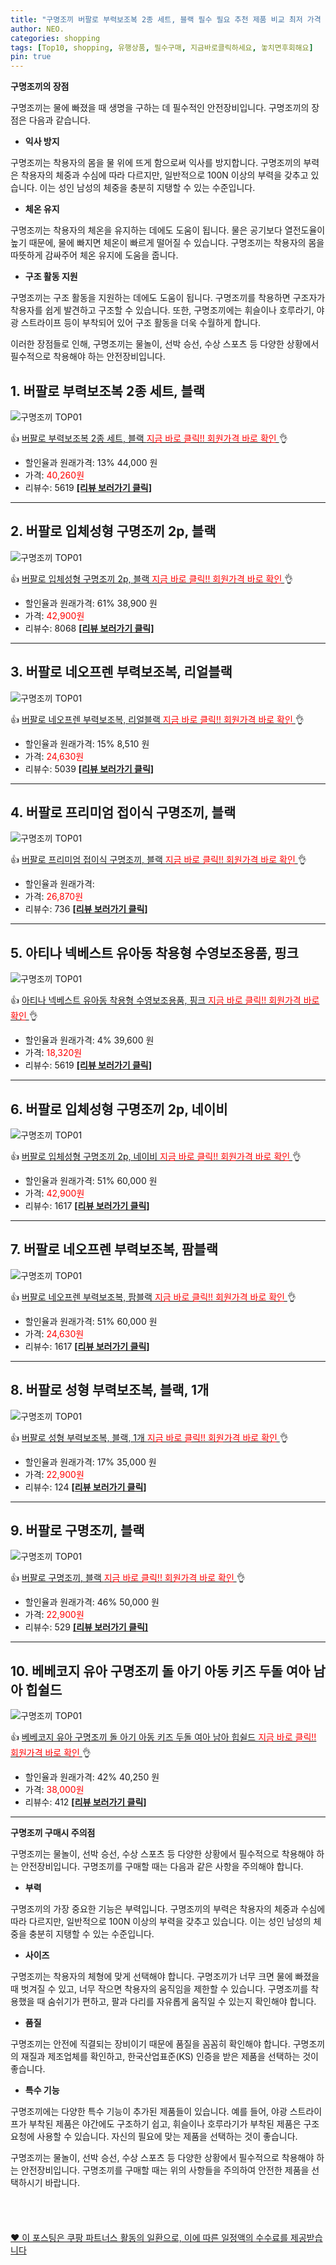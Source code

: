 ```yaml
---
title: "구명조끼 버팔로 부력보조복 2종 세트, 블랙 필수 필요 추천 제품 비교 최저 가격 비교 장점 구매 후기 구매평"
author: NEO.
categories: shopping
tags: [Top10, shopping, 유행상품, 필수구매, 지금바로클릭하세요, 놓치면후회해요]
pin: true
---
```

**구명조끼의 장점**

구명조끼는 물에 빠졌을 때 생명을 구하는 데 필수적인 안전장비입니다. 구명조끼의 장점은 다음과 같습니다.

* **익사 방지**

구명조끼는 착용자의 몸을 물 위에 뜨게 함으로써 익사를 방지합니다. 구명조끼의 부력은 착용자의 체중과 수심에 따라 다르지만, 일반적으로 100N 이상의 부력을 갖추고 있습니다. 이는 성인 남성의 체중을 충분히 지탱할 수 있는 수준입니다.

* **체온 유지**

구명조끼는 착용자의 체온을 유지하는 데에도 도움이 됩니다. 물은 공기보다 열전도율이 높기 때문에, 물에 빠지면 체온이 빠르게 떨어질 수 있습니다. 구명조끼는 착용자의 몸을 따뜻하게 감싸주어 체온 유지에 도움을 줍니다.

* **구조 활동 지원**

구명조끼는 구조 활동을 지원하는 데에도 도움이 됩니다. 구명조끼를 착용하면 구조자가 착용자를 쉽게 발견하고 구조할 수 있습니다. 또한, 구명조끼에는 휘슬이나 호루라기, 야광 스트라이프 등이 부착되어 있어 구조 활동을 더욱 수월하게 합니다.

이러한 장점들로 인해, 구명조끼는 물놀이, 선박 승선, 수상 스포츠 등 다양한 상황에서 필수적으로 착용해야 하는 안전장비입니다.

   

## 1. 버팔로 부력보조복 2종 세트, 블랙

![구명조끼 TOP01](https://thumbnail7.coupangcdn.com/thumbnails/remote/490x490ex/image/retail/images/4359828822880513-7624e64f-5fb2-4ffd-ac35-4b79bd103c3d.jpg)


👍 [버팔로 부력보조복 2종 세트, 블랙 <font color=red> 지금 바로 클릭!! 회원가격 바로 확인 </font> ](https://link.coupang.com/re/AFFSDP?lptag=AF3617701&subid=GithubCoopas&pageKey=1708620757&traceid=V0-153&itemId=2907793155&vendorItemId=70896541109) 👌 


- 할인율과 원래가격: 13%  44,000   원
- 가격: <span style='color:red'>40,260원</span>
- 리뷰수: 5619  [**[리뷰 보러가기 클릭]**](https://link.coupang.com/re/AFFSDP?lptag=AF3617701&subid=GithubCoopas&pageKey=1708620757&traceid=V0-153&itemId=2907793155&vendorItemId=70896541109)

---


   

## 2. 버팔로 입체성형 구명조끼 2p, 블랙

![구명조끼 TOP01](https://thumbnail7.coupangcdn.com/thumbnails/remote/490x490ex/image/retail/images/4336050058834276-24fad9dc-6951-4e5d-9fb3-b225e2e4dbd1.jpg)


👍 [버팔로 입체성형 구명조끼 2p, 블랙 <font color=red> 지금 바로 클릭!! 회원가격 바로 확인 </font> ](https://link.coupang.com/re/AFFSDP?lptag=AF3617701&subid=GithubCoopas&pageKey=7677696737&traceid=V0-153&itemId=10208154659&vendorItemId=77490639640) 👌 


- 할인율과 원래가격: 61%  38,900   원
- 가격: <span style='color:red'>42,900원</span>
- 리뷰수: 8068  [**[리뷰 보러가기 클릭]**](https://link.coupang.com/re/AFFSDP?lptag=AF3617701&subid=GithubCoopas&pageKey=7677696737&traceid=V0-153&itemId=10208154659&vendorItemId=77490639640)

---


   

## 3. 버팔로 네오프렌 부력보조복, 리얼블랙

![구명조끼 TOP01](https://thumbnail10.coupangcdn.com/thumbnails/remote/490x490ex/image/retail/images/92476406905740-dde90dae-708d-4e8f-9cb0-7cf340417749.jpg)


👍 [버팔로 네오프렌 부력보조복, 리얼블랙 <font color=red> 지금 바로 클릭!! 회원가격 바로 확인 </font> ](https://link.coupang.com/re/AFFSDP?lptag=AF3617701&subid=GithubCoopas&pageKey=88536258&traceid=V0-153&itemId=277039030&vendorItemId=3737518012) 👌 


- 할인율과 원래가격: 15%  8,510   원
- 가격: <span style='color:red'>24,630원</span>
- 리뷰수: 5039  [**[리뷰 보러가기 클릭]**](https://link.coupang.com/re/AFFSDP?lptag=AF3617701&subid=GithubCoopas&pageKey=88536258&traceid=V0-153&itemId=277039030&vendorItemId=3737518012)

---


   

## 4. 버팔로 프리미엄 접이식 구명조끼, 블랙

![구명조끼 TOP01](https://thumbnail10.coupangcdn.com/thumbnails/remote/490x490ex/image/retail/images/2023/06/22/15/4/c849ad57-fdde-4c21-b391-2e8d8cc431cc.jpg)


👍 [버팔로 프리미엄 접이식 구명조끼, 블랙 <font color=red> 지금 바로 클릭!! 회원가격 바로 확인 </font> ](https://link.coupang.com/re/AFFSDP?lptag=AF3617701&subid=GithubCoopas&pageKey=7417981454&traceid=V0-153&itemId=19235840545&vendorItemId=86352249009) 👌 


- 할인율과 원래가격: 
- 가격: <span style='color:red'>26,870원</span>
- 리뷰수: 736  [**[리뷰 보러가기 클릭]**](https://link.coupang.com/re/AFFSDP?lptag=AF3617701&subid=GithubCoopas&pageKey=7417981454&traceid=V0-153&itemId=19235840545&vendorItemId=86352249009)

---


   

## 5. 아티나 넥베스트 유아동 착용형 수영보조용품, 핑크

![구명조끼 TOP01](https://thumbnail10.coupangcdn.com/thumbnails/remote/490x490ex/image/retail/images/1357882569084851-921e9f6b-e03c-4256-900e-6ec80ef7a0da.jpg)


👍 [아티나 넥베스트 유아동 착용형 수영보조용품, 핑크 <font color=red> 지금 바로 클릭!! 회원가격 바로 확인 </font> ](https://link.coupang.com/re/AFFSDP?lptag=AF3617701&subid=GithubCoopas&pageKey=6640480158&traceid=V0-153&itemId=15178410836&vendorItemId=3831061533) 👌 


- 할인율과 원래가격: 4%  39,600   원
- 가격: <span style='color:red'>18,320원</span>
- 리뷰수: 5619  [**[리뷰 보러가기 클릭]**](https://link.coupang.com/re/AFFSDP?lptag=AF3617701&subid=GithubCoopas&pageKey=6640480158&traceid=V0-153&itemId=15178410836&vendorItemId=3831061533)

---


   

## 6. 버팔로 입체성형 구명조끼 2p, 네이비

![구명조끼 TOP01](https://thumbnail10.coupangcdn.com/thumbnails/remote/490x490ex/image/retail/images/2021/07/16/17/7/8cc39368-d835-47fb-be51-aa8e26b4cd1a.jpg)


👍 [버팔로 입체성형 구명조끼 2p, 네이비 <font color=red> 지금 바로 클릭!! 회원가격 바로 확인 </font> ](https://link.coupang.com/re/AFFSDP?lptag=AF3617701&subid=GithubCoopas&pageKey=7677696737&traceid=V0-153&itemId=10208154764&vendorItemId=77490639971) 👌 


- 할인율과 원래가격: 51%  60,000   원
- 가격: <span style='color:red'>42,900원</span>
- 리뷰수: 1617  [**[리뷰 보러가기 클릭]**](https://link.coupang.com/re/AFFSDP?lptag=AF3617701&subid=GithubCoopas&pageKey=7677696737&traceid=V0-153&itemId=10208154764&vendorItemId=77490639971)

---


   

## 7. 버팔로 네오프렌 부력보조복, 팜블랙

![구명조끼 TOP01](https://thumbnail9.coupangcdn.com/thumbnails/remote/490x490ex/image/retail/images/91909587041907-54733eb1-5454-4114-b470-cfcce9f3217a.jpg)


👍 [버팔로 네오프렌 부력보조복, 팜블랙 <font color=red> 지금 바로 클릭!! 회원가격 바로 확인 </font> ](https://link.coupang.com/re/AFFSDP?lptag=AF3617701&subid=GithubCoopas&pageKey=88536258&traceid=V0-153&itemId=277039055&vendorItemId=3737518055) 👌 


- 할인율과 원래가격: 51%  60,000   원
- 가격: <span style='color:red'>24,630원</span>
- 리뷰수: 1617  [**[리뷰 보러가기 클릭]**](https://link.coupang.com/re/AFFSDP?lptag=AF3617701&subid=GithubCoopas&pageKey=88536258&traceid=V0-153&itemId=277039055&vendorItemId=3737518055)

---


   

## 8. 버팔로 성형 부력보조복, 블랙, 1개

![구명조끼 TOP01](https://thumbnail8.coupangcdn.com/thumbnails/remote/490x490ex/image/retail/images/1737550469332747-c9e95583-6fc4-48b4-8435-f9d6bfed2f68.jpg)


👍 [버팔로 성형 부력보조복, 블랙, 1개 <font color=red> 지금 바로 클릭!! 회원가격 바로 확인 </font> ](https://link.coupang.com/re/AFFSDP?lptag=AF3617701&subid=GithubCoopas&pageKey=1409353808&traceid=V0-153&itemId=2445626754&vendorItemId=70439346557) 👌 


- 할인율과 원래가격: 17%  35,000   원
- 가격: <span style='color:red'>22,900원</span>
- 리뷰수: 124  [**[리뷰 보러가기 클릭]**](https://link.coupang.com/re/AFFSDP?lptag=AF3617701&subid=GithubCoopas&pageKey=1409353808&traceid=V0-153&itemId=2445626754&vendorItemId=70439346557)

---


   

## 9. 버팔로 구명조끼, 블랙

![구명조끼 TOP01](https://thumbnail10.coupangcdn.com/thumbnails/remote/490x490ex/image/retail/images/2023/04/13/15/5/25cc8f68-6bd1-47a7-9cae-8fe4d527cb7f.jpg)


👍 [버팔로 구명조끼, 블랙 <font color=red> 지금 바로 클릭!! 회원가격 바로 확인 </font> ](https://link.coupang.com/re/AFFSDP?lptag=AF3617701&subid=GithubCoopas&pageKey=88536258&traceid=V0-153&itemId=18518489270&vendorItemId=85657194814) 👌 


- 할인율과 원래가격: 46%  50,000   원
- 가격: <span style='color:red'>22,900원</span>
- 리뷰수: 529  [**[리뷰 보러가기 클릭]**](https://link.coupang.com/re/AFFSDP?lptag=AF3617701&subid=GithubCoopas&pageKey=88536258&traceid=V0-153&itemId=18518489270&vendorItemId=85657194814)

---


   

## 10. 베베코지 유아 구명조끼 돌 아기 아동 키즈 두돌 여아 남아 힙쉴드

![구명조끼 TOP01](https://thumbnail9.coupangcdn.com/thumbnails/remote/490x490ex/image/vendor_inventory/7c05/e284ebc398883d384179331a1d04648cd2a3c840e8e13227341e48bf17f6.jpg)


👍 [베베코지 유아 구명조끼 돌 아기 아동 키즈 두돌 여아 남아 힙쉴드 <font color=red> 지금 바로 클릭!! 회원가격 바로 확인 </font> ](https://link.coupang.com/re/AFFSDP?lptag=AF3617701&subid=GithubCoopas&pageKey=7695043153&traceid=V0-153&itemId=20587359643&vendorItemId=87662280675) 👌 


- 할인율과 원래가격: 42%  40,250   원
- 가격: <span style='color:red'>38,000원</span>
- 리뷰수: 412  [**[리뷰 보러가기 클릭]**](https://link.coupang.com/re/AFFSDP?lptag=AF3617701&subid=GithubCoopas&pageKey=7695043153&traceid=V0-153&itemId=20587359643&vendorItemId=87662280675)

---
**구명조끼 구매시 주의점**

구명조끼는 물놀이, 선박 승선, 수상 스포츠 등 다양한 상황에서 필수적으로 착용해야 하는 안전장비입니다. 구명조끼를 구매할 때는 다음과 같은 사항을 주의해야 합니다.

* **부력**

구명조끼의 가장 중요한 기능은 부력입니다. 구명조끼의 부력은 착용자의 체중과 수심에 따라 다르지만, 일반적으로 100N 이상의 부력을 갖추고 있습니다. 이는 성인 남성의 체중을 충분히 지탱할 수 있는 수준입니다.

* **사이즈**

구명조끼는 착용자의 체형에 맞게 선택해야 합니다. 구명조끼가 너무 크면 물에 빠졌을 때 벗겨질 수 있고, 너무 작으면 착용자의 움직임을 제한할 수 있습니다. 구명조끼를 착용했을 때 숨쉬기가 편하고, 팔과 다리를 자유롭게 움직일 수 있는지 확인해야 합니다.

* **품질**

구명조끼는 안전에 직결되는 장비이기 때문에 품질을 꼼꼼히 확인해야 합니다. 구명조끼의 재질과 제조업체를 확인하고, 한국산업표준(KS) 인증을 받은 제품을 선택하는 것이 좋습니다.

* **특수 기능**

구명조끼에는 다양한 특수 기능이 추가된 제품들이 있습니다. 예를 들어, 야광 스트라이프가 부착된 제품은 야간에도 구조하기 쉽고, 휘슬이나 호루라기가 부착된 제품은 구조 요청에 사용할 수 있습니다. 자신의 필요에 맞는 제품을 선택하는 것이 좋습니다.

구명조끼는 물놀이, 선박 승선, 수상 스포츠 등 다양한 상황에서 필수적으로 착용해야 하는 안전장비입니다. 구명조끼를 구매할 때는 위의 사항들을 주의하여 안전한 제품을 선택하시기 바랍니다.<br><br><br><br><br> [ ❤  이 포스팅은 쿠팡 파트너스 활동의 일환으로, 이에 따른 일정액의 수수료를 제공받습니다](https://link.coupang.com/a/bcEFyh)